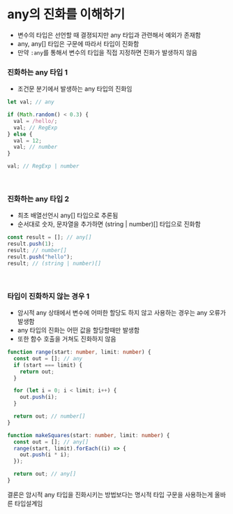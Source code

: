 # any의 진화를 이해하기

- 변수의 타입은 선언할 때 결졍되지만 any 타입과 관련해서 예외가 존재함
- any, any[] 타입은 구문에 따라서 타입이 진화함
- 만약 `:any`를 통해서 변수의 타입을 직접 지정하면 진화가 발생하지 않음

### 진화하는 any 타입 1

- 조건문 분기에서 발생하는 any 타입의 진화임

```ts
let val; // any

if (Math.random() < 0.3) {
  val = /hello/;
  val; // RegExp
} else {
  val = 12;
  val; // number
}

val; // RegExp | number
```

<br/>

### 진화하는 any 타입 2

- 최초 배열선언시 any[] 타입으로 추론됨
- 순서대로 숫자, 문자열을 추가하면 (string | number)[] 타입으로 진화함

```ts
const result = []; // any[]
result.push(1);
result; // number[]
result.push("hello");
result; // (string | number)[]
```

<br/>

### 타입이 진화하지 않는 경우 1

- 암시적 any 상태에서 변수에 어떠한 할당도 하지 않고 사용하는 경우는 any 오류가 발생함
- any 타입의 진화는 어떤 값을 할당할때만 발생함
- 또한 함수 호출을 거쳐도 진화하지 않음

```ts
function range(start: number, limit: number) {
  const out = []; // any
  if (start === limit) {
    return out;
  }

  for (let i = 0; i < limit; i++) {
    out.push(i);
  }

  return out; // number[]
}

function makeSquares(start: number, limit: number) {
  const out = []; // any[]
  range(start, limit).forEach((i) => {
    out.push(i * i);
  });

  return out; // any[]
}
```

결론은 암시적 any 타입을 진화시키는 방법보다는 명시적 타입 구문을 사용하는게 올바른 타입설계임
